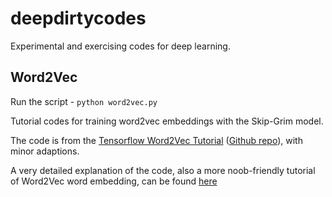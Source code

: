 # deepdirtycodes
Experimental and exercising codes for deep learning.

## Word2Vec

Run the script - ```python word2vec.py```

Tutorial codes for training word2vec embeddings with the Skip-Grim model.

The code is from the [Tensorflow Word2Vec Tutorial](https://www.tensorflow.org/tutorials/word2vec) ([Github repo](https://github.com/tensorflow/tensorflow/tree/r1.3/tensorflow/examples/tutorials/word2vec)), with minor adaptions.

A very detailed explanation of the code, also a more noob-friendly tutorial of Word2Vec word embedding, can be found [here](http://adventuresinmachinelearning.com/word2vec-tutorial-tensorflow/)

